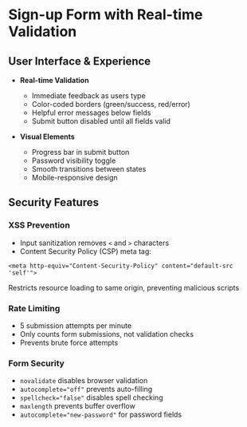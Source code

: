 # Sign-up Form with Real-time Validation

## User Interface & Experience

- **Real-time Validation**
  - Immediate feedback as users type
  - Color-coded borders (green/success, red/error)
  - Helpful error messages below fields
  - Submit button disabled until all fields valid

- **Visual Elements**
  - Progress bar in submit button
  - Password visibility toggle
  - Smooth transitions between states
  - Mobile-responsive design

## Security Features

### XSS Prevention
- Input sanitization removes `<` and `>` characters
- Content Security Policy (CSP) meta tag:
```
<meta http-equiv="Content-Security-Policy" content="default-src 'self'">
```
Restricts resource loading to same origin, preventing malicious scripts

### Rate Limiting
- 5 submission attempts per minute
- Only counts form submissions, not validation checks
- Prevents brute force attempts

### Form Security
- `novalidate` disables browser validation
- `autocomplete="off"` prevents auto-filling
- `spellcheck="false"` disables spell checking
- `maxlength` prevents buffer overflow
- `autocomplete="new-password"` for password fields
